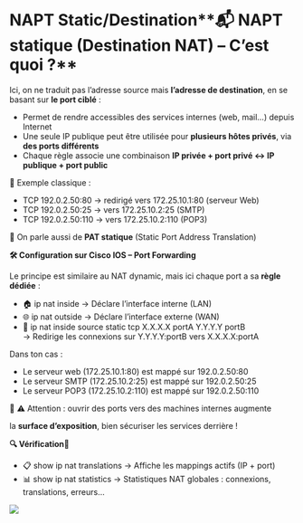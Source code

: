 # NAPT Static/Destination**📬 NAPT statique (Destination NAT) – C’est quoi ?**

Ici, on ne traduit pas l’adresse source mais **l’adresse de destination**, en se basant sur **le port ciblé** :

- Permet de rendre accessibles des services internes (web, mail…) depuis Internet
- Une seule IP publique peut être utilisée pour **plusieurs hôtes privés**, via **des ports différents**
- Chaque règle associe une combinaison **IP privée + port privé ↔ IP publique + port public**

🧠 Exemple classique :

- TCP 192.0.2.50:80 → redirigé vers 172.25.10.1:80 (serveur Web)
- TCP 192.0.2.50:25 → vers 172.25.10.2:25 (SMTP)
- TCP 192.0.2.50:110 → vers 172.25.10.2:110 (POP3)

🎯 On parle aussi de **PAT statique** (Static Port Address Translation)



**🛠️ Configuration sur Cisco IOS – Port Forwarding**

Le principe est similaire au NAT dynamic, mais ici chaque port a sa **règle dédiée** :

- 🏠 ip nat inside → Déclare l’interface interne (LAN)
- 🌐 ip nat outside → Déclare l’interface externe (WAN)
- 🔁 ip nat inside source static tcp X.X.X.X portA Y.Y.Y.Y portB  
  → Redirige les connexions sur Y.Y.Y.Y:portB vers X.X.X.X:portA

Dans ton cas :

- Le serveur web (172.25.10.1:80) est mappé sur 192.0.2.50:80
- Le serveur SMTP (172.25.10.2:25) est mappé sur 192.0.2.50:25
- Le serveur POP3 (172.25.10.2:110) est mappé sur 192.0.2.50:110

🔐 ⚠️ Attention : ouvrir des ports vers des machines internes augmente

la **surface d’exposition**, bien sécuriser les services derrière !



**🔍 Vérification🎯**

- 📋 show ip nat translations → Affiche les mappings actifs (IP + port)
- 📊 show ip nat statistics → Statistiques NAT globales : connexions, translations, erreurs…

![](../../../media/Cours-Infrastructures-réseaux-NAPT-Static-Destination-image1.png)


